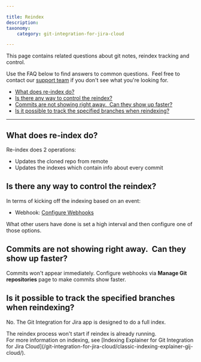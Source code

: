 ```yaml
---

title: Reindex
description:
taxonomy:
    category: git-integration-for-jira-cloud

---
```


This page contains related questions about git notes, reindex tracking and control.

Use the FAQ below to find answers to common questions.  Feel free to contact our [support team](https://help.gitkraken.com/git-integration-for-jira-cloud/gij-cloud-contact-support/) if you don't see what you're looking for.

- [What does re-index do?](#what-does-re-index-do)
- [Is there any way to control the reindex?](#is-there-any-way-to-control-the-reindex)
- [Commits are not showing right away.  Can they show up faster?](#commits-are-not-showing-right-away-can-they-show-up-faster)
- [Is it possible to track the specified branches when reindexing?](#is-it-possible-to-track-the-specified-branches-when-reindexing)

* * *

## What does re-index do?

Re-index does 2 operations:

*   Updates the cloned repo from remote
*   Updates the indexes which contain info about every commit

## Is there any way to control the reindex?

In terms of kicking off the indexing based on an event:

*   Webhook: [Configure Webhooks](/git-integration-for-jira-cloud/indexing-triggers-formerly-webhooks-gij-cloud)

What other users have done is set a high interval and then configure one of those options.

## Commits are not showing right away.  Can they show up faster?

Commits won't appear immediately. Configure webhooks via **Manage Git repositories** page to make commits show faster.

## Is it possible to track the specified branches when reindexing?

No. The Git Integration for Jira app is designed to do a full index.

<div class="bbb-callout bbb--tip">
    <div class="irow">
    <div class="ilogobox">
        <span class="logoimg"></span>
    </div>
    <div class="imsgbox">
        The reindex process won't start if reindex is already running.
    </div>
    </div>
</div>

<div class="bbb-callout bbb--info">
    <div class="irow">
    <div class="ilogobox">
        <span class="logoimg"></span>
    </div>
    <div class="imsgbox">
        For more information on indexing, see [Indexing Explainer for Git Integration for Jira Cloud](/git-integration-for-jira-cloud/classic-indexing-explainer-gij-cloud/).
    </div>
    </div>
</div>

